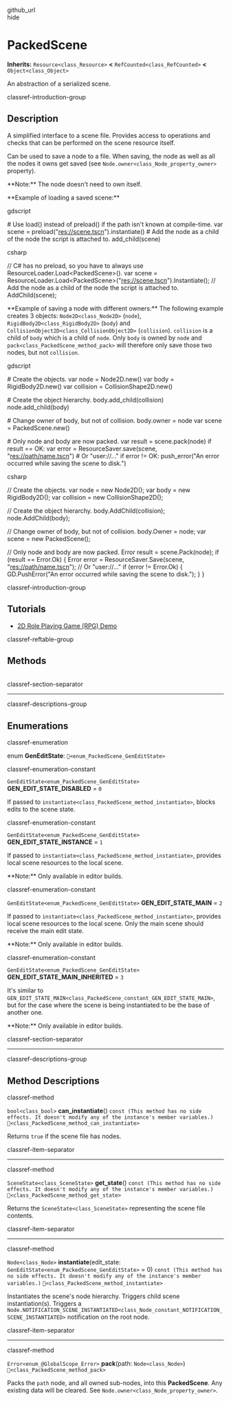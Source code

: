 github\_url  
hide

# PackedScene

**Inherits:** `Resource<class_Resource>` **&lt;**
`RefCounted<class_RefCounted>` **&lt;** `Object<class_Object>`

An abstraction of a serialized scene.

classref-introduction-group

## Description

A simplified interface to a scene file. Provides access to operations
and checks that can be performed on the scene resource itself.

Can be used to save a node to a file. When saving, the node as well as
all the nodes it owns get saved (see
`Node.owner<class_Node_property_owner>` property).

\*\*Note:\*\* The node doesn't need to own itself.

\*\*Example of loading a saved scene:\*\*

gdscript

\# Use load() instead of preload() if the path isn't known at
compile-time. var scene = preload("<res://scene.tscn>").instantiate() \#
Add the node as a child of the node the script is attached to.
add\_child(scene)

csharp

// C# has no preload, so you have to always use
ResourceLoader.Load&lt;PackedScene&gt;(). var scene =
ResourceLoader.Load&lt;PackedScene&gt;("<res://scene.tscn>").Instantiate();
// Add the node as a child of the node the script is attached to.
AddChild(scene);

\*\*Example of saving a node with different owners:\*\* The following
example creates 3 objects: `Node2D<class_Node2D>` (`node`),
`RigidBody2D<class_RigidBody2D>` (`body`) and
`CollisionObject2D<class_CollisionObject2D>` (`collision`). `collision`
is a child of `body` which is a child of `node`. Only `body` is owned by
`node` and `pack<class_PackedScene_method_pack>` will therefore only
save those two nodes, but not `collision`.

gdscript

\# Create the objects. var node = Node2D.new() var body =
RigidBody2D.new() var collision = CollisionShape2D.new()

\# Create the object hierarchy. body.add\_child(collision)
node.add\_child(body)

\# Change owner of <span class="title-ref">body</span>, but not of
<span class="title-ref">collision</span>. body.owner = node var scene =
PackedScene.new()

\# Only <span class="title-ref">node</span> and
<span class="title-ref">body</span> are now packed. var result =
scene.pack(node) if result == OK: var error = ResourceSaver.save(scene,
"<res://path/name.tscn>") \# Or "user://..." if error != OK:
push\_error("An error occurred while saving the scene to disk.")

csharp

// Create the objects. var node = new Node2D(); var body = new
RigidBody2D(); var collision = new CollisionShape2D();

// Create the object hierarchy. body.AddChild(collision);
node.AddChild(body);

// Change owner of <span class="title-ref">body</span>, but not of
<span class="title-ref">collision</span>. body.Owner = node; var scene =
new PackedScene();

// Only <span class="title-ref">node</span> and
<span class="title-ref">body</span> are now packed. Error result =
scene.Pack(node); if (result == Error.Ok) { Error error =
ResourceSaver.Save(scene, "<res://path/name.tscn>"); // Or "user://..."
if (error != Error.Ok) { GD.PushError("An error occurred while saving
the scene to disk."); } }

classref-introduction-group

## Tutorials

-   [2D Role Playing Game (RPG)
    Demo](https://godotengine.org/asset-library/asset/2729)

classref-reftable-group

## Methods

<table>
<tbody>
<tr>
</tr>
<tr>
</tr>
<tr>
</tr>
<tr>
</tr>
</tbody>
</table>

classref-section-separator

------------------------------------------------------------------------

classref-descriptions-group

## Enumerations

classref-enumeration

enum **GenEditState**: `🔗<enum_PackedScene_GenEditState>`

classref-enumeration-constant

`GenEditState<enum_PackedScene_GenEditState>`
**GEN\_EDIT\_STATE\_DISABLED** = `0`

If passed to `instantiate<class_PackedScene_method_instantiate>`, blocks
edits to the scene state.

classref-enumeration-constant

`GenEditState<enum_PackedScene_GenEditState>`
**GEN\_EDIT\_STATE\_INSTANCE** = `1`

If passed to `instantiate<class_PackedScene_method_instantiate>`,
provides local scene resources to the local scene.

\*\*Note:\*\* Only available in editor builds.

classref-enumeration-constant

`GenEditState<enum_PackedScene_GenEditState>` **GEN\_EDIT\_STATE\_MAIN**
= `2`

If passed to `instantiate<class_PackedScene_method_instantiate>`,
provides local scene resources to the local scene. Only the main scene
should receive the main edit state.

\*\*Note:\*\* Only available in editor builds.

classref-enumeration-constant

`GenEditState<enum_PackedScene_GenEditState>`
**GEN\_EDIT\_STATE\_MAIN\_INHERITED** = `3`

It's similar to
`GEN_EDIT_STATE_MAIN<class_PackedScene_constant_GEN_EDIT_STATE_MAIN>`,
but for the case where the scene is being instantiated to be the base of
another one.

\*\*Note:\*\* Only available in editor builds.

classref-section-separator

------------------------------------------------------------------------

classref-descriptions-group

## Method Descriptions

classref-method

`bool<class_bool>` **can\_instantiate**()
`const (This method has no side effects. It doesn't modify any of the instance's member variables.)`
`🔗<class_PackedScene_method_can_instantiate>`

Returns `true` if the scene file has nodes.

classref-item-separator

------------------------------------------------------------------------

classref-method

`SceneState<class_SceneState>` **get\_state**()
`const (This method has no side effects. It doesn't modify any of the instance's member variables.)`
`🔗<class_PackedScene_method_get_state>`

Returns the `SceneState<class_SceneState>` representing the scene file
contents.

classref-item-separator

------------------------------------------------------------------------

classref-method

`Node<class_Node>` **instantiate**(edit\_state:
`GenEditState<enum_PackedScene_GenEditState>` = 0)
`const (This method has no side effects. It doesn't modify any of the instance's member variables.)`
`🔗<class_PackedScene_method_instantiate>`

Instantiates the scene's node hierarchy. Triggers child scene
instantiation(s). Triggers a
`Node.NOTIFICATION_SCENE_INSTANTIATED<class_Node_constant_NOTIFICATION_SCENE_INSTANTIATED>`
notification on the root node.

classref-item-separator

------------------------------------------------------------------------

classref-method

`Error<enum_@GlobalScope_Error>` **pack**(path: `Node<class_Node>`)
`🔗<class_PackedScene_method_pack>`

Packs the `path` node, and all owned sub-nodes, into this
**PackedScene**. Any existing data will be cleared. See
`Node.owner<class_Node_property_owner>`.
